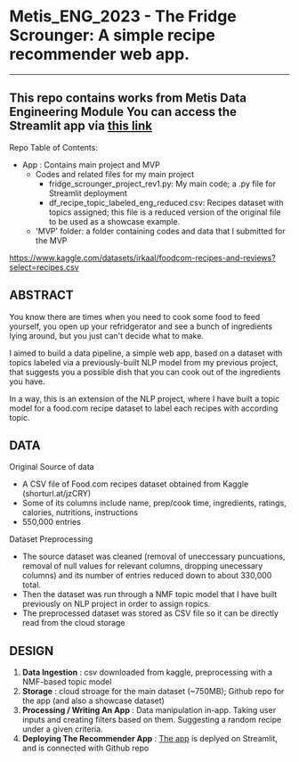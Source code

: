 # Metis_ENG_2023 - The Fridge Scrounger: A simple recipe recommender web app. 
---
This repo contains works from Metis Data Engineering Module
You can access the Streamlit app via [this link](https://rageofpaju-metis-eng-appfridge-scrounger-project-rev1-1trjwl.streamlit.app/)
---
Repo Table of Contents:
- App : Contains main project and MVP
	- Codes and related files for my main project
		- fridge_scrounger_project_rev1.py: My main code; a .py file for Streamlit deployment
		- df_recipe_topic_labeled_eng_reduced.csv: Recipes dataset with topics assigned; this file is a reduced version of the original file to be used as a showcase example. 
	- 'MVP' folder: a folder containing codes and data that I submitted for the MVP



https://www.kaggle.com/datasets/irkaal/foodcom-recipes-and-reviews?select=recipes.csv

## ABSTRACT
You know there are times when you need to cook some food to feed yourself, you open up your refridgerator and see a bunch of ingredients lying around, but you just can't decide what to make.

I aimed to build a data pipeline, a simple web app, based on a dataset with topics labeled via a previously-built NLP model from my previous project, that suggests you  a possible dish that you can cook out of the ingredients you have.  

In a way, this is an extension of the NLP project, where I have built a topic model for a food.com recipe dataset to label each recipes with according topic. 

## DATA
Original Source of data 
- A CSV file of Food.com recipes dataset obtained from Kaggle  (shorturl.at/jzCRY)
- Some of its columns include name, prep/cook time, ingredients, ratings, calories, nutritions, instructions
- 550,000 entries

Dataset Preprocessing
- The source dataset was cleaned (removal of uneccessary puncuations, removal of null values for relevant columns, dropping unecessary columns) and its number of entries reduced down to about 330,000 total.
- Then the dataset was run through a NMF topic model that I have built previously on NLP project in order to assign ropics.
- The preprocessed dataset was stored as CSV file so it can be directly read from the cloud storage

## DESIGN
1. **Data Ingestion** : csv downloaded from kaggle, preprocessing with a NMF-based topic model
2. **Storage** : cloud stroage for the main dataset (~750MB); Github repo for the app (and also a showcase dataset) 
3. **Processing / Writing An App** : Data manipulation in-app. Taking user inputs and creating filters based on them. Suggesting a random recipe under a given criteria. 
5. **Deploying The Recommender App** : [The app](https://rageofpaju-metis-eng-appfridge-scrounger-project-rev1-1trjwl.streamlit.app/) is deplyed on Streamlit, and is connected with Github repo 
